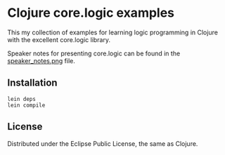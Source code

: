 # Clojure core.logic examples 

This my collection of examples for learning logic programming in Clojure with 
the excellent core.logic library.

Speaker notes for presenting core.logic can be found in the
[speaker_notes.png](speaker_notes.png) file.

## Installation

    lein deps
    lein compile

## License
Distributed under the Eclipse Public License, the same as Clojure.
